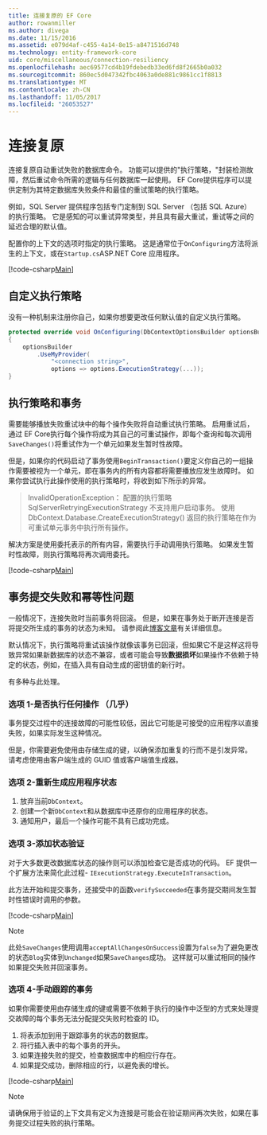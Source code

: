 ```yaml
---
title: 连接复原的 EF Core
author: rowanmiller
ms.author: divega
ms.date: 11/15/2016
ms.assetid: e079d4af-c455-4a14-8e15-a8471516d748
ms.technology: entity-framework-core
uid: core/miscellaneous/connection-resiliency
ms.openlocfilehash: aec69577cd4b19fdebedb33ed6fd8f2665b0a032
ms.sourcegitcommit: 860ec5d047342fbc4063a0de881c9861cc1f8813
ms.translationtype: MT
ms.contentlocale: zh-CN
ms.lasthandoff: 11/05/2017
ms.locfileid: "26053527"
---
```

# <a name="connection-resiliency"></a>连接复原

连接复原自动重试失败的数据库命令。 功能可以提供的"执行策略，"封装检测故障，然后重试命令所需的逻辑与任何数据库一起使用。 EF Core提供程序可以提供定制为其特定数据库失败条件和最佳的重试策略的执行策略。

例如，SQL Server 提供程序包括专门定制到 SQL Server （包括 SQL Azure） 的执行策略。 它是感知的可以重试异常类型，并且具有最大重试，重试等之间的延迟合理的默认值。

配置你的上下文的选项时指定的执行策略。 这是通常位于`OnConfiguring`方法将派生的上下文，或在`Startup.cs`ASP.NET Core 应用程序。

[!code-csharp[Main](../../../samples/core/Miscellaneous/ConnectionResiliency/Program.cs#OnConfiguring)]

## <a name="custom-execution-strategy"></a>自定义执行策略

没有一种机制来注册你自己，如果你想要更改任何默认值的自定义执行策略。

``` csharp
protected override void OnConfiguring(DbContextOptionsBuilder optionsBuilder)
{
    optionsBuilder
        .UseMyProvider(
            "<connection string>",
            options => options.ExecutionStrategy(...));
}
```

## <a name="execution-strategies-and-transactions"></a>执行策略和事务

需要能够播放失败重试块中的每个操作失败将自动重试执行策略。 启用重试后，通过 EF Core执行每个操作将成为其自己的可重试操作，即每个查询和每次调用`SaveChanges()`将重试作为一个单元如果发生暂时性故障。

但是，如果你的代码启动了事务使用`BeginTransaction()`要定义你自己的一组操作需要被视为一个单元，即在事务内的所有内容都将需要播放应发生故障时。 如果你尝试执行此操作使用的执行策略时，将收到如下所示的异常。

> InvalidOperationException： 配置的执行策略 SqlServerRetryingExecutionStrategy 不支持用户启动事务。 使用 DbContext.Database.CreateExecutionStrategy() 返回的执行策略在作为可重试单元事务中执行所有操作。

解决方案是使用委托表示的所有内容，需要执行手动调用执行策略。 如果发生暂时性故障，则执行策略将再次调用委托。

[!code-csharp[Main](../../../samples/core/Miscellaneous/ConnectionResiliency/Program.cs#ManualTransaction)]

## <a name="transaction-commit-failure-and-the-idempotency-issue"></a>事务提交失败和幂等性问题

一般情况下，连接失败时当前事务将回滚。 但是，如果在事务处于断开连接是否将提交所生成的事务的状态为未知。 请参阅此[博客文章](http://blogs.msdn.com/b/adonet/archive/2013/03/11/sql-database-connectivity-and-the-idempotency-issue.aspx)有关详细信息。

默认情况下，执行策略将重试该操作就像该事务已回滚，但如果它不是这样这将导致异常如果新数据库的状态不兼容，或者可能会导致**数据损坏**如果操作不依赖于特定的状态，例如，在插入具有自动生成的密钥值的新行时。

有多种与此处理。

### <a name="option-1---do-almost-nothing"></a>选项 1-是否执行任何操作 （几乎）

事务提交过程中的连接故障的可能性较低，因此它可能是可接受的应用程序以直接失败，如果实际发生这种情况。

但是，你需要避免使用由存储生成的键，以确保添加重复的行而不是引发异常。 请考虑使用由客户端生成的 GUID 值或客户端值生成器。

### <a name="option-2---rebuild-application-state"></a>选项 2-重新生成应用程序状态

1. 放弃当前`DbContext`。
2. 创建一个新`DbContext`和从数据库中还原你的应用程序的状态。
3. 通知用户，最后一个操作可能不具有已成功完成。

### <a name="option-3---add-state-verification"></a>选项 3-添加状态验证

对于大多数更改数据库状态的操作则可以添加检查它是否成功的代码。 EF 提供一个扩展方法来简化此过程- `IExecutionStrategy.ExecuteInTransaction`。

此方法开始和提交事务，还接受中的函数`verifySucceeded`在事务提交期间发生暂时性错误时调用的参数。

[!code-csharp[Main](../../../samples/core/Miscellaneous/ConnectionResiliency/Program.cs#Verification)]

> [!NOTE]
> 此处`SaveChanges`使用调用`acceptAllChangesOnSuccess`设置为`false`为了避免更改的状态`Blog`实体到`Unchanged`如果`SaveChanges`成功。 这样就可以重试相同的操作如果提交失败并回滚事务。

### <a name="option-4---manually-track-the-transaction"></a>选项 4-手动跟踪的事务

如果你需要使用由存储生成的键或需要不依赖于执行的操作中泛型的方式来处理提交故障的每个事务无法分配提交失败时检查的 ID。

1. 将表添加到用于跟踪事务的状态的数据库。
2. 将行插入表中的每个事务的开头。
3. 如果连接失败的提交，检查数据库中的相应行存在。
4. 如果提交成功，删除相应的行，以避免表的增长。

[!code-csharp[Main](../../../samples/core/Miscellaneous/ConnectionResiliency/Program.cs#Tracking)]

> [!NOTE]
> 请确保用于验证的上下文具有定义为连接是可能会在验证期间再次失败，如果在事务提交过程失败的执行策略。
